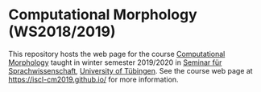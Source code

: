 # Computational Morphology (WS2018/2019)

This repository hosts the web page for the course
[Computational Morphology](https://iscl-cm2019.github.io/)
taught in winter semester 2019/2020 in
[Seminar für Sprachwissenschaft](http://sfs.uni-tuebingen.de/),
[University of Tübingen](http://uni-tuebingen.de/).
See the course web page at <https://iscl-cm2019.github.io/> for more
information.
